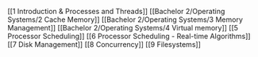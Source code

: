 [[1 Introduction & Processes and Threads]]
[[Bachelor 2/Operating Systems/2 Cache Memory]]
[[Bachelor 2/Operating Systems/3 Memory Management]]
[[Bachelor 2/Operating Systems/4 Virtual memory]]
[[5 Processor Scheduling]]
[[6 Processor Scheduling - Real-time Algorithms]]
[[7 Disk Management]]
[[8 Concurrency]]
[[9 Filesystems]]